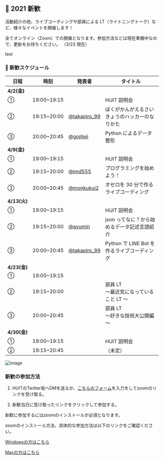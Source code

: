 ## 🎉 2021 新歓

活動紹介の他、ライブコーディングや部員による LT（ライトニングトーク）など、様々なイベントを開催します！

全てオンライン（Zoom）での開催となります。参加方法などは現在準備中なので、更新をお待ちください。
（3/23 現在）

test
<!--各セッションは日本語で行われます。-->

<!-- ↑english page なかったらいらん -->

### 📅 新歓スケジュール

| 日程         | 時刻        | 発表者                                          | タイトル                                       |
| ------------ | ----------- | ----------------------------------------------- | ---------------------------------------------- |
| **4/2(金)**  |             |                                                 |                                                |
| ①            | 19:00~19:15 |                                                 | HUIT 説明会                                    |
| ②            | 19:15~20:00 | [@takapiro_99](https://twitter.com/takapiro_99) | ぼくがかんがえるさいきょうのハッカーのなりかた |
| ③            | 20:00~20:45 | [@gojiteji](https://twitter.com/gojiteji)       | Python によるデータ整形                        |
| **4/9(金)**  |
| ①            | 19:00~19:15 |                                                 | HUIT 説明会                                    |
| ②            | 19:15~20:00 | [@imd555](https://twitter.com/imd555)           | プログラミングを始めよう！                 |
| ③            | 20:00~20:45 | [@monkukui2](https://twitter.com/monkukui2)     | オセロを 30 分で作るライブコーディング         |
| **4/13(火)** |
| ①            | 19:00~19:15 |                                                 | HUIT 説明会                                    |
| ②            | 19:15~20:00 | [@ayumin](https://twiiter.com/shoumoji)         | json ってなに？から始めるデータ記述言語紹介    |
| ③            | 20:00~20:45 | [@takapiro_99](https://twitter.com/takapiro_99) | Python で LINE Bot を 作るライブコーディング    |
| **4/23(金)** |
| ①            | 19:00~19:15 |                                                 |                                                |
| ②            | 19:15~20:00 |                                                 | 部員 LT<br/>～最近気になっていること LT ～     |
| ③            | 20:00~20:45 |                                                 | 部員 LT<br/>～好きな技術大公開編～             |
| **4/30(金)** |
| ①            | 19:00~19:15 |                                                 | HUIT 説明会                                    |
| ②            | 19:15~20:45 |                                                 | （未定）                                       |

<!-- （仮画像） -->

![image](https://cdn.discordapp.com/attachments/805470398950277162/823906619695824946/2021-03-23_22.10.03.png)

### 新歓の参加方法

<!-- フォームのURLは未設定 -->
1. HUITのTwitter垢へDMを送るか、[こちらのフォーム]()を入力をしてzoomのリンクを受け取る。

2. 新歓当日に受け取ったリンクをクリックして参加する。

新歓に参加するにはzoomのインストールが必須となります。

zoomのインストール方法、具体的な参加方法は以下のリンクをご確認ください。 

[Windowsの方はこちら](https://www.fortune-factory.net/2020/07/zoom-pc-1)

[Macの方はこちら](https://yogashare.info/blog/zoom-macbook-2/)